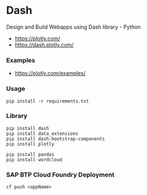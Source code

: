# Dash
Design and Build Webapps using Dash library - Python

* https://plotly.com/
* https://dash.plotly.com/

### Examples
* https://plotly.com/examples/

### Usage
```
pip install -r requirements.txt
```

### Library
```
pip install dash
pip install data_extensions
pip install dash-bootstrap-components
pip install plotly

pip install pandas
pip install wordcloud
```


### SAP BTP Cloud Foundry Deployment
```
cf push <appName>
```
